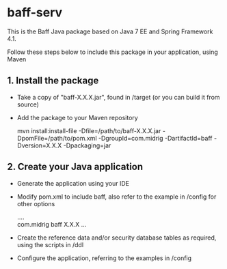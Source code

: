 # baff-serv

This is the Baff Java package based on Java 7 EE and Spring Framework 4.1.

Follow these steps below to include this package in your application, using Maven 

## 1. Install the package

+ Take a copy of "baff-X.X.X.jar", found in /target (or you can build it from source)
+ Add the package to your Maven repository
    
    mvn install:install-file -Dfile=/path/to/baff-X.X.X.jar -DpomFile=/path/to/pom.xml -DgroupId=com.midrig -DartifactId=baff -Dversion=X.X.X -Dpackaging=jar

## 2. Create your Java application

+ Generate the application using your IDE

+ Modify pom.xml to include baff, also refer to the example in /config for other options

    ....    
    <dependency>
        <groupId>com.midrig</groupId>
        <artifactId>baff</artifactId>
        <version>X.X.X</version>
    </dependency>
    ...

+ Create the reference data and/or security database tables as required, using the scripts in /ddl

+ Configure the application, referring to the examples in /config